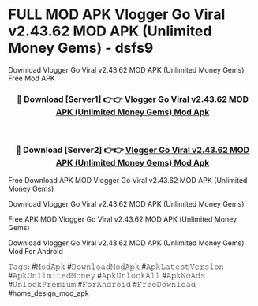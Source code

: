 # FULL MOD APK Vlogger Go Viral v2.43.62 MOD APK (Unlimited Money Gems) - dsfs9
Download Vlogger Go Viral v2.43.62 MOD APK (Unlimited Money Gems) Free Mod APK

<div align="center">
<h3>🔴 Download [Server1] 👉👉 <a href="https://apk-comot.site?title=Vlogger_Go_Viral_v2.43.62_MOD_APK_(Unlimited_Money_Gems)">Vlogger Go Viral v2.43.62 MOD APK (Unlimited Money Gems) Mod Apk</a></h3><br>

<h3>🔴 Download [Server2] 👉👉 <a href="https://apk-comot.site?title=Vlogger_Go_Viral_v2.43.62_MOD_APK_(Unlimited_Money_Gems)">Vlogger Go Viral v2.43.62 MOD APK (Unlimited Money Gems) Mod Apk</a></h3>
</div>


Free Download APK MOD Vlogger Go Viral v2.43.62 MOD APK (Unlimited Money Gems)

Download Vlogger Go Viral v2.43.62 MOD APK (Unlimited Money Gems) 

Free APK MOD Vlogger Go Viral v2.43.62 MOD APK (Unlimited Money Gems) 

Download Vlogger Go Viral v2.43.62 MOD APK (Unlimited Money Gems) Mod For Android

𝚃𝚊𝚐𝚜: #𝙼𝚘𝚍𝙰𝚙𝚔 #𝙳𝚘𝚠𝚗𝚕𝚘𝚊𝚍𝙼𝚘𝚍𝙰𝚙𝚔 #𝙰𝚙𝚔𝙻𝚊𝚝𝚎𝚜𝚝𝚅𝚎𝚛𝚜𝚒𝚘𝚗 #𝙰𝚙𝚔𝚄𝚗𝚕𝚒𝚖𝚒𝚝𝚎𝚍𝙼𝚘𝚗𝚎𝚢 #𝙰𝚙𝚔𝚄𝚗𝚕𝚘𝚌𝚔𝙰𝚕𝚕 #𝙰𝚙𝚔𝙽𝚘𝙰𝚍𝚜 #𝚄𝚗𝚕𝚘𝚌𝚔𝙿𝚛𝚎𝚖𝚒𝚞𝚖 #𝙵𝚘𝚛𝙰𝚗𝚍𝚛𝚘𝚒𝚍 #𝙵𝚛𝚎𝚎𝙳𝚘𝚠𝚗𝚕𝚘𝚊𝚍 #home_design_mod_apk